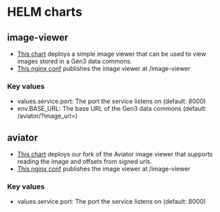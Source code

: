 # HELM charts

## image-viewer

* [This chart](https://github.com/ACED-IDP/gen3-helm/blob/4eec2911dc21aba8e5c49cbc174c31fa77e501a3/helm/image-viewer/templates/deployment.yaml#L58-L62) deploys a simple image viewer that can be used to view images stored in a Gen3 data commons.
* [This nginx conf](https://github.com/ACED-IDP/gen3-helm/blob/79ea16e5785d6523e04e40ef940e9d5d37a8790e/helm/revproxy/gen3.nginx.conf/image-viewer-service.conf#L1-L9) publishes the image viewer at /image-viewer 

### Key values
* values.service.port: The port the service listens on (default: 8000)
* env.BASE_URL: The base URL of the Gen3 data commons (default: /aviator/?image_url=)

## aviator
* [This chart](https://github.com/ACED-IDP/gen3-helm/blob/79ea16e5785d6523e04e40ef940e9d5d37a8790e/helm/viv/templates/deployment.yaml#L62) deploys our fork of the Aviator image viewer that supports reading the image and offsets from signed urls.
* [This nginx conf](https://github.com/ACED-IDP/gen3-helm/blob/9ec32e2204241fbfcbc2b86f556b55cc4a0ae880/helm/revproxy/gen3.nginx.conf/viv-service.conf#L1-L9) publishes the image viewer at /image-viewer 

### Key values
* values.service.port: The port the service listens on (default: 8000)

